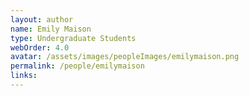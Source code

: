 ```yaml
---
layout: author
name: Emily Maison
type: Undergraduate Students
webOrder: 4.0
avatar: /assets/images/peopleImages/emilymaison.png
permalink: /people/emilymaison
links:
---
```


